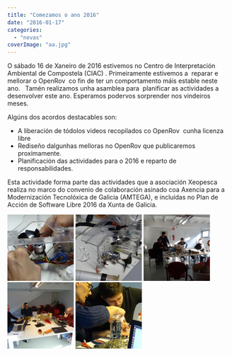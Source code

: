 ```yaml
---
title: "Comezamos o ano 2016"
date: "2016-01-17"
categories: 
  - "novas"
coverImage: "aa.jpg"
---
```


O sábado 16 de Xaneiro de 2016 estivemos no Centro de Interpretación Ambiental de Compostela (CIAC) . Primeiramente estivemos a  reparar e mellorar o OpenRov  co fin de ter un comportamento máis estable neste ano.   Tamén realizamos unha asamblea para  planificar as actividades a desenvolver este ano. Esperamos podervos sorprender nos vindeiros meses.

Algúns dos acordos destacables son:

- A liberación de tódolos videos recopilados co OpenRov  cunha licenza libre
- Rediseño dalgunhas melloras no OpenRov que publicaremos proximamente.
- Planificación das actividades para o 2016 e reparto de responsabilidades.

Esta actividade forma parte das actividades que a asociación Xeopesca realiza no marco do convenio de colaboración asinado coa Axencia para a Modernización Tecnolóxica de Galicia (AMTEGA), e incluídas no Plan de Acción de Software Libre 2016 da Xunta de Galicia.

[![DSC00968](images/DSC00968-150x150.jpg)](http://xeopesca.com/wp-content/uploads/2016/01/DSC00968.jpg) [![DSC00966](images/DSC00966-150x150.jpg)](http://xeopesca.com/wp-content/uploads/2016/01/DSC00966.jpg) [![DSC00977](images/DSC00977-150x150.jpg)](http://xeopesca.com/wp-content/uploads/2016/01/DSC00977.jpg) [![DSC00960](images/DSC00960-150x150.jpg)](http://xeopesca.com/wp-content/uploads/2016/01/DSC00960.jpg) [![DSC00963](images/DSC00963-150x150.jpg)](http://xeopesca.com/wp-content/uploads/2016/01/DSC00963.jpg)
